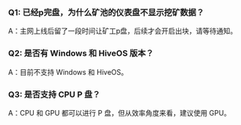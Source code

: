 ### Q1: 已经p完盘，为什么矿池的仪表盘不显示挖矿数据？
A：主网上线后留了一段时间让矿工p盘，后续才会开启出块，请等待通知。

### Q2: 是否有 Windows 和 HiveOS 版本？
A：目前不支持 Windows 和 HiveOS。

### Q3: 是否支持 CPU P 盘？
A：CPU 和 GPU 都可以进行 P 盘，但从效率角度来看，建议使用 GPU。
